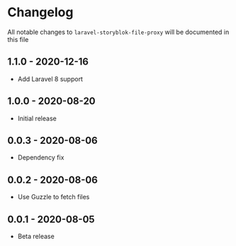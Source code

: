 # Changelog

All notable changes to `laravel-storyblok-file-proxy` will be documented in this file

## 1.1.0 - 2020-12-16
- Add Laravel 8 support

## 1.0.0 - 2020-08-20
- Initial release

## 0.0.3 - 2020-08-06

- Dependency fix

## 0.0.2 - 2020-08-06

- Use Guzzle to fetch files

## 0.0.1 - 2020-08-05

- Beta release
